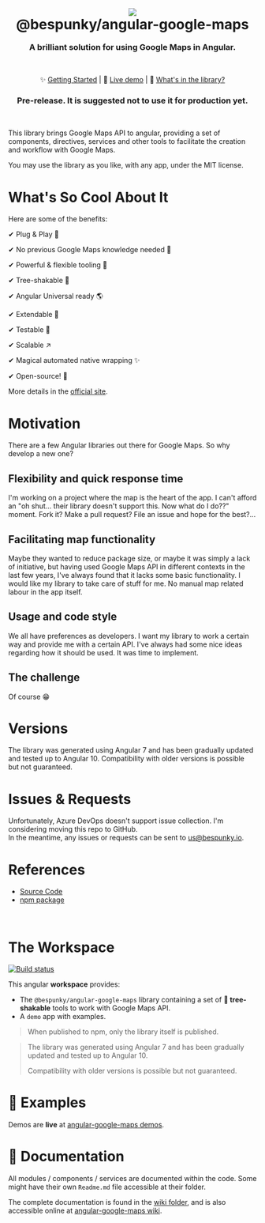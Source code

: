 <center>
    <img src="https://dev.azure.com/BeSpunky/bebdc696-fbbf-4816-9247-9d1311da59bc/_apis/git/repositories/7dc3a677-7580-42a8-b49f-b4d614beaf97/items?path=%2Fprojects%2Fdemo%2Fsrc%2Fassets%2Flogo%400.75x.png&versionDescriptor%5BversionOptions%5D=0&versionDescriptor%5BversionType%5D=0&versionDescriptor%5Bversion%5D=master&resolveLfs=true&%24format=octetStream&api-version=5.0"/>

   <h1 style="margin-top: 0">@bespunky/angular-google-maps</h1>
   <h3 style="margin-top: 0">A brilliant solution for using Google Maps in Angular.</h3>
<br/>

✨ [Getting Started](Getting-Started) | 🙌 [Live demo](https://bs-angular-ggl-maps-demo.web.app) | 🎁 [What's in the library?](/What's-Inside)
### Pre-release. It is suggested not to use it for production yet.

<br/>
</center>

This library brings Google Maps API to angular, providing a set of components, directives, services and other tools to facilitate the creation and workflow with Google Maps.

You may use the library as you like, with any app, under the MIT license.

# What's So Cool About It
Here are some of the benefits:

✔ Plug & Play 🔌

✔ No previous Google Maps knowledge needed 🤯

✔ Powerful & flexible tooling 💪

✔ Tree-shakable 🌳

✔ Angular Universal ready 🌎

✔ Extendable 🧩

✔ Testable 🧪

✔ Scalable ↗

✔ Magical automated native wrapping ✨

✔ Open-source! 🤩

More details in the [official site](https://bs-angular-ggl-maps-demo.web.app/).

# Motivation
There are a few Angular libraries out there for Google Maps. So why develop a new one?

## Flexibility and quick response time
I'm working on a project where the map is the heart of the app. I can't afford an "oh shut... their library doesn't support this. Now what do I do??" moment. Fork it? Make a pull request? File an issue and hope for the best?...

## Facilitating map functionality
Maybe they wanted to reduce package size, or maybe it was simply a lack of initiative, but having used Google Maps API in different contexts in the last few years, I've always found that it lacks some basic functionality. I would like my library to take care of stuff for me. No manual map related labour in the app itself.

## Usage and code style
We all have preferences as developers. I want my library to work a certain way and provide me with a certain API. I've always had some nice ideas regarding how it should be used. It was time to implement.

## The challenge
Of course 😁

# Versions
The library was generated using Angular 7 and has been gradually updated and tested up to Angular 10. 
Compatibility with older versions is possible but not guaranteed.

# Issues & Requests
Unfortunately, Azure DevOps doesn't support issue collection. I'm considering moving this repo to GitHub.  
In the meantime, any issues or requests can be sent to [us@bespunky.io](mailto:us@bespunky.io?subject=@bespunky/angular-google-maps).


# References
- [Source Code](https://dev.azure.com/BeSpunky/Libraries/_git/angular-google-maps)
- [npm package](https://www.npmjs.com/package/%40bespunky/angular-google-maps)

<br/>

# The Workspace
[![Build status](https://dev.azure.com/BeSpunky/Libraries/_apis/build/status/angular-google-maps/Build%20angular-google-maps)](https://dev.azure.com/BeSpunky/Libraries/_build/latest?definitionId=29)

This angular **workspace** provides:
- The `@bespunky/angular-google-maps` library containing a set of **🌳 tree-shakable** tools to work with Google Maps API.
- A `demo` app with examples.

> When published to npm, only the library itself is published.
  
> The library was generated using Angular 7 and has been gradually updated and tested up to Angular 10.
> 
> Compatibility with older versions is possible but not guaranteed.

# 🙌 Examples
Demos are **live** at [angular-google-maps demos](https://bs-angular-ggl-maps-demo.web.app).  

# 📖 Documentation

All modules / components / services are documented within the code. Some might have their own `Readme.md` file accessible at their folder.

The complete documentation is found in the [wiki folder](/wiki/Wiki-Home.md), and is also accessible online at [angular-google-maps wiki](https://dev.azure.com/BeSpunky/Libraries/_wiki/wikis/angular-google-maps?wikiVersion=GBmaster&pagePath=Home).
